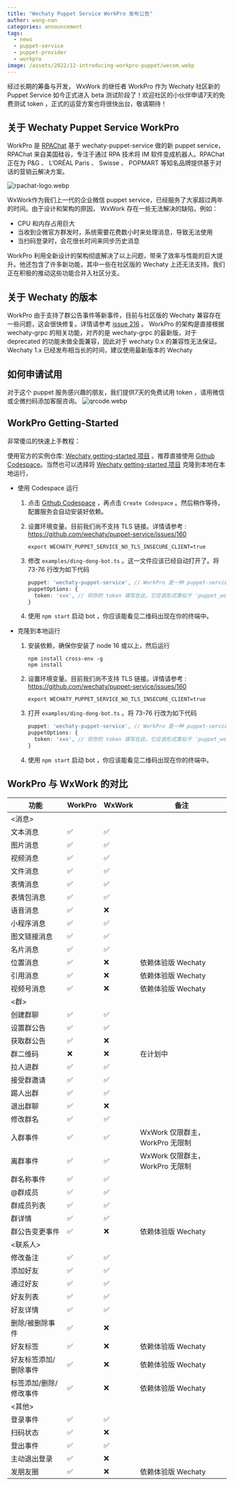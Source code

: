```yaml
---
title: "Wechaty Puppet Service WorkPro 发布公告"
author: wang-nan
categories: announcement
tags:
  - news
  - puppet-service
  - puppet-provider
  - workpro
image: /assets/2022/12-introducing-workpro-puppet/wecom.webp
---
```


经过长期的筹备与开发， WxWork 的继任者 WorkPro 作为 Wechaty 社区新的 Puppet Service 如今正式进入 beta 测试阶段了！欢迎社区的小伙伴申请7天的免费测试 token ，正式的运营方案也将很快出台，敬请期待！

## 关于 Wechaty Puppet Service WorkPro

WorkPro 是 [RPAChat](http://rpachat.com/) 基于 wechaty-puppet-service 做的新 puppet service，RPAChat 来自美国硅谷，专注于通过 RPA 技术将 IM 软件变成机器人。RPAChat 正在为 P&G 、 L’ORÉAL Paris 、 Swisse 、 POPMART 等知名品牌提供基于对话的营销云解决方案。

![rpachat-logo.webp](/assets/2022/12-introducing-workpro-puppet/rpachat-logo.webp)

WxWork作为我们上一代的企业微信 puppet service，已经服务了大家超过两年的时间。由于设计和架构的原因， WxWork 存在一些无法解决的缺陷，例如：

- CPU 和内存占用巨大
- 当收到企微官方群发时，系统需要花费数小时来处理消息，导致无法使用
- 当扫码登录时，会花很长时间来同步历史消息

WorkPro 利用全新设计的架构彻底解决了以上问题，带来了效率与性能的巨大提升。他还包含了许多新功能，其中一些在社区版的 Wechaty 上还无法支持。我们正在积极的推动这些功能合并入社区分支。

## 关于 Wechaty 的版本

WorkPro 由于支持了群公告事件等新事件，目前与社区版的 Wechaty 兼容存在一些问题，这会很快修复。详情请参考 [issue 216](https://github.com/wechaty/puppet-service/issues/216) 。
WorkPro 的架构是直接根据 wechaty-grpc 的相关功能，对齐的是 wechaty-grpc 的最新版，对于 deprecated 的功能未做全面兼容，因此对于 wechaty 0.x 的兼容性无法保证。 Wechaty 1.x 已经发布相当长的时间，建议使用最新版本的 Wechaty

## 如何申请试用

对于这个 puppet 服务感兴趣的朋友，我们提供7天的免费试用 token ，请用微信或企微扫码添加客服咨询。
![qrcode.webp](/assets/2022/12-introducing-workpro-puppet/qrcode.webp)

## WorkPro Getting-Started

非常傻瓜的快速上手教程：

使用官方的实例仓库:  [Wechaty getting-started 项目](https://github.com/wechaty/getting-started) 。推荐直接使用 [Github Codespace](https://github.com/codespaces/new?hide_repo_select=true&ref=main&repo=78732688)。当然也可以选择将 [Wechaty getting-started 项目](https://github.com/wechaty/getting-started) 克隆到本地在本地运行，

- 使用 Codespace 运行

    1. 点击 [Github Codespace](https://github.com/codespaces/new?hide_repo_select=true&ref=main&repo=78732688) ，再点击 ```Create Codespace``` 。然后稍作等待，配置服务会自动安装好依赖。
    2. 设置环境变量。目前我们尚不支持 TLS 链接。详情请参考 : <https://github.com/wechaty/puppet-service/issues/160>

        ```shell
        export WECHATY_PUPPET_SERVICE_NO_TLS_INSECURE_CLIENT=true
        ```

    3. 修改 ```examples/ding-dong-bot.ts``` 。这一文件应该已经自动打开了。将 73-76 行改为如下代码

        ```ts
        puppet: 'wechaty-puppet-service', // WorkPro 是一种 puppet-service ，因此这里应该填写 'wechaty-puppet-service' 而不是 'wechaty-puppet-workpro'
        puppetOptions: {
          token: 'xxx', // 将你的 token 填写在此，它应该形式类似于 'puppet_workpro_xxxxxx'
        }
        ```

    4. 使用 ```npm start``` 启动 bot ，你应该能看见二维码出现在你的终端中。

- 克隆到本地运行

    1. 安装依赖，确保你安装了 node 16 或以上，然后运行

        ```shell
        npm install cross-env -g
        npm install
        ```

    2. 设置环境变量。目前我们尚不支持 TLS 链接。详情请参考 : <https://github.com/wechaty/puppet-service/issues/160>

        ```shell
        export WECHATY_PUPPET_SERVICE_NO_TLS_INSECURE_CLIENT=true
        ```

    3. 打开 ```examples/ding-dong-bot.ts``` 。将 73-76 行改为如下代码

        ```ts
        puppet: 'wechaty-puppet-service', // WorkPro 是一种 puppet-service ，因此这里应该填写 'wechaty-puppet-service' 而不是 'wechaty-puppet-workpro'
        puppetOptions: {
          token: 'xxx', // 将你的 token 填写在此，它应该形式类似于 'puppet_workpro_xxxxxx'
        }
        ```

    4. 使用 ```npm start``` 启动 bot ，你应该能看见二维码出现在你的终端中。

## WorkPro 与 WxWork 的对比

| 功能 | WorkPro | WxWork | 备注 |
| - | - | - | ----|
| <消息> |
| 文本消息 | ✅ | ✅ |
| 图片消息 | ✅ | ✅ |
| 视频消息 | ✅ | ✅ |
| 文件消息 | ✅ | ✅ |
| 表情消息 | ✅ | ✅ |
| 表情包消息 | ✅ | ✅ |
| 语音消息 | ✅ | ❌ |
| 小程序消息 | ✅ | ✅ |
| 图文链接消息 | ✅ | ✅ |
| 名片消息 | ✅ | ✅ |
| 位置消息 | ✅ | ❌ | 依赖体验版 Wechaty |
| 引用消息 | ✅ | ❌ | 依赖体验版 Wechaty |
| 视频号消息 | ✅ | ❌ | 依赖体验版 Wechaty |
| <群> |
| 创建群聊 | ✅ | ✅ |
| 设置群公告 | ✅ | ✅ |
| 获取群公告 | ✅ | ❌ |
| 群二维码 | ❌ | ❌ | 在计划中 |
| 拉人进群 | ✅ | ✅ |
| 接受群邀请 | ✅ | ✅ |
| 踢人出群 | ✅ | ✅ |
| 退出群聊 | ✅ | ❌ |
| 修改群名 | ✅ | ✅ |
| 入群事件 | ✅ | ✅ | WxWork 仅限群主， WorkPro 无限制 |
| 离群事件 | ✅ | ✅ | WxWork 仅限群主， WorkPro 无限制 |
| 群名称事件 | ✅ | ✅ |
| @群成员 | ✅ | ✅ |
| 群成员列表 | ✅ | ✅ |
| 群详情 | ✅ | ✅ |
| 群公告变更事件 | ✅ | ❌ | 依赖体验版 Wechaty |
| <联系人> |
| 修改备注 | ✅ | ✅ |
| 添加好友 | ✅ | ✅ |
| 通过好友 | ✅ | ✅ |
| 好友列表 | ✅ | ✅ |
| 好友详情 | ✅ | ✅ |
| 删除/被删除事件 | ✅ | ❌  |
| 好友标签 | ✅ | ❌ | 依赖体验版 Wechaty |
| 好友标签添加/删除事件 | ✅ | ❌ | 依赖体验版 Wechaty |
| 标签添加/删除/修改事件 | ✅ | ❌ | 依赖体验版 Wechaty |
| <其他> |
| 登录事件 | ✅ | ✅ |
| 扫码状态 | ✅ | ❌ |
| 登出事件 | ✅ | ✅ |
| 主动退出登录 | ✅ | ❌ |
| 发朋友圈 | ✅ | ❌ | 依赖体验版 Wechaty |
